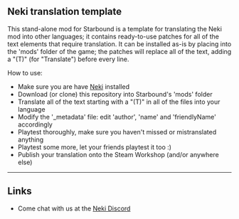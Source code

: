 ## Neki translation template

This stand-alone mod for Starbound is a template for translating the Neki mod into other languages; it contains ready-to-use patches for all of the text elements that require translation.
It can be installed as-is by placing into the 'mods' folder of the game; the patches will replace all of the text, adding a "(T)" (for "Translate") before every line.

How to use:
- Make sure you are have [Neki](https://github.com/hyperjuni/Neki) installed
- Download (or clone) this repository into Starbound's 'mods' folder
- Translate all of the text starting with a "(T)" in all of the files into your language
- Modify the '_metadata' file: edit 'author', 'name' and 'friendlyName' accordingly
- Playtest thoroughly, make sure you haven't missed or mistranslated anything
- Playtest some more, let your friends playtest it too :)
- Publish your translation onto the Steam Workshop (and/or anywhere else)

---
## Links

* Come chat with us at the [Neki Discord](https://discord.gg/R6tfkazYgb)
  
